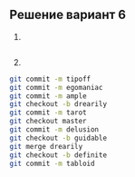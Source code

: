 ## Решение вариант 6
1.
```bash
``` 
2. 
```bash
git commit -m tipoff
git commit -m egomaniac
git commit -m ample
git checkout -b drearily
git commit -m tarot
git checkout master
git commit -m delusion
git checkout -b guidable
git merge drearily
git checkout -b definite
git commit -m tabloid
```
   